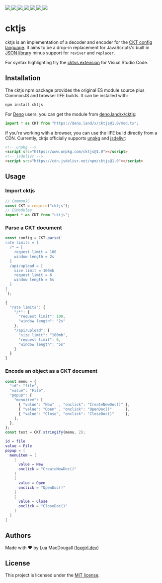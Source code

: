 <p>
  <a href="https://www.npmjs.com/package/cktjs">
    <img src="https://badgen.net/npm/v/cktjs?style=flat-square">
  </a>
  <a href="https://www.npmjs.com/package/cktjs?activeTab=dependencies">
    <img src="https://badgen.net/bundlephobia/dependency-count/cktjs?style=flat-square">
  </a>
  <a href="https://github.com/luavixen/cktjs/blob/main/lib/index.d.ts">
    <img src="https://badgen.net/npm/types/cktjs?style=flat-square">
  </a>
  <a href="https://bundlephobia.com/result?p=cktjs">
    <img src="https://badgen.net/bundlephobia/minzip/cktjs?style=flat-square">
  </a>
  <a href="https://github.com/luavixen/cktjs/actions">
    <img src="https://badgen.net/github/status/luavixen/cktjs/main?label=build&style=flat-square">
  </a>
  <a href="https://coveralls.io/github/luavixen/cktjs">
    <img src="https://badgen.net/coveralls/c/github/luavixen/cktjs?style=flat-square">
  </a>
  <a href="https://github.com/luavixen/cktjs/blob/main/LICENSE">
    <img src="https://badgen.net/github/license/luavixen/cktjs?style=flat-square">
  </a>
</p>

# cktjs
cktjs is an implementation of a decoder and encoder for the [CKT config language](https://cricket.piapiac.org/software/ckt/).
It aims to be a drop-in replacement for JavaScripts's built in [JSON library](https://tc39.es/ecma262/#sec-json-object) minus support for `reviver` and `replacer`.

For syntax highlighting try the [cktvs extension](https://github.com/luavixen/cktvs) for Visual Studio Code.

## Installation
The cktjs npm package provides the original ES module source plus CommonJS and browser IIFE builds.
It can be installed with:
```sh
npm install cktjs
```

For [Deno](https://deno.land/) users, you can get the module from [deno.land/x/cktjs](https://deno.land/x/cktjs):
```typescript
import * as CKT from "https://deno.land/x/cktjs@1.0/mod.ts";
```

If you're working with a browser, you can use the IIFE build directly from a CDN.
Currently, cktjs officially supports [unpkg](https://www.unpkg.com/) and [jsdelivr](https://www.jsdelivr.com/):
```html
<!-- unpkg -->
<script src="https://www.unpkg.com/cktjs@1.0"></script>
<!-- jsdelivr -->
<script src="https://cdn.jsdelivr.net/npm/cktjs@1.0"></script>
```

## Usage

### Import cktjs
```javascript
// CommonJS
const CKT = require("cktjs");
// ESModules
import * as CKT from "cktjs";
```

### Parse a CKT document
```javascript
const config = CKT.parse(`
rate limits = [
  /* = [
    request limit = 100
    window length = 2s
  ]
  /api/upload = [
    size limit = 100mb
    request limit = 6
    window length = 5s
  ]
]
`);
```
```javascript
{
  "rate limits": {
    "/*": {
      "request limit": 100,
      "window length": "2s"
    },
    "/api/upload": {
      "size limit": "100mb",
      "request limit": 6,
      "window length": "5s"
    }
  }
}
```

### Encode an object as a CKT document
```javascript
const menu = {
  "id": "file",
  "value": "File",
  "popup": {
    "menuitem": [
      { "value": "New"  , "onclick": "CreateNewDoc()" },
      { "value": "Open" , "onclick": "OpenDoc()"      },
      { "value": "Close", "onclick": "CloseDoc()"     },
    ],
  },
};
const text = CKT.stringify(menu, 2);
```
```lua
id = file
value = File
popup = [
  menuitem = [
    [
      value = New
      onclick = "CreateNewDoc()"
    ]
    [
      value = Open
      onclick = "OpenDoc()"
    ]
    [
      value = Close
      onclick = "CloseDoc()"
    ]
  ]
]
```

## Authors
Made with ❤ by Lua MacDougall ([foxgirl.dev](https://foxgirl.dev/))

## License
This project is licensed under the [MIT license](LICENSE).
